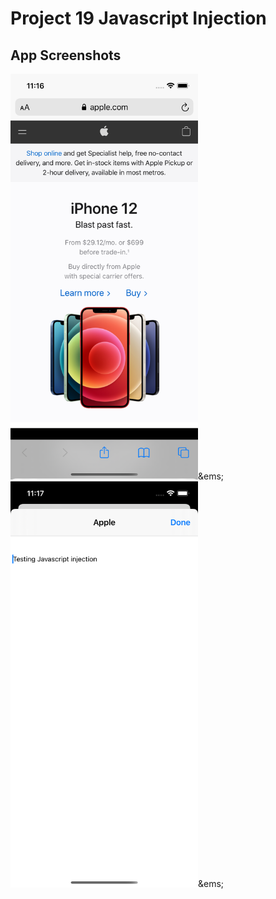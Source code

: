 # Project 19 Javascript Injection
<p>

## App Screenshots
<img src= "/Project19/screenshots/1.png" width = "300">&ems;
<img src= "/Project19/screenshots/2.png" width = "300">&ems;
</p>



